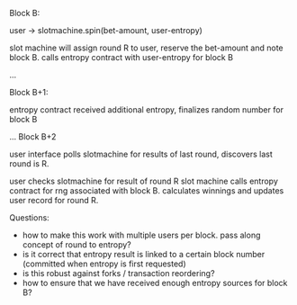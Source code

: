 Block B:

user -> slotmachine.spin(bet-amount, user-entropy)

slot machine will assign round R to user, reserve the bet-amount and note block B.
calls entropy contract with user-entropy for block B

...

Block B+1:

entropy contract received additional entropy, finalizes random number for block B

...
Block B+2

user interface polls slotmachine for results of last round, discovers last round is R.

user checks slotmachine for result of round R
slot machine calls entropy contract for rng associated with block B.
calculates winnings and updates user record for round R.

Questions:
* how to make this work with multiple users per block. pass along concept of round to entropy?
* is it correct that entropy result is linked to a certain block number (committed when entropy is first requested)
* is this robust against forks / transaction reordering?
* how to ensure that we have received enough entropy sources for block B?



